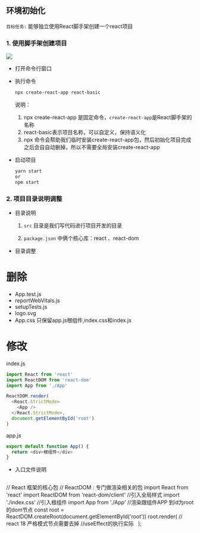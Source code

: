 ## 环境初始化

`目标任务:`   能够独立使用React脚手架创建一个react项目
### 1. 使用脚手架创建项目

![](08-React/React2022全网最新/assets/create-react.png)
- 打开命令行窗口
- 执行命令

  ```bash
  npx create-react-app react-basic
  ```
  说明：
  1. npx create-react-app 是固定命令，`create-react-app`是React脚手架的名称
  2. react-basic表示项目名称，可以自定义，保持语义化
  3. npx 命令会帮助我们临时安装create-react-app包，然后初始化项目完成之后会自自动删掉，所以不需要全局安装create-react-app
- 启动项目
  ```bash
  yarn start
  or
  npm start
  ```

### 2. 项目目录说明调整

- 目录说明

  1. `src` 目录是我们写代码进行项目开发的目录

  2. `package.json`  中俩个核心库：react 、react-dom

- 目录调整
# 删除
  - App.test.js
  - reportWebVitals.js
  - setupTests.js
  - logo.svg 
  - App.css
    只保留app.js根组件,index.css和index.js
#  修改
index.js
```js
import React from 'react'
import ReactDOM from 'react-dom'
import App from './App'

ReactDOM.render(
  <React.StrictMode>
    <App />
  </React.StrictMode>,
  document.getElementById('root')
)

```
app.js

```js
export default function App() {
  return <div>根组件</div>
}
```

- 入口文件说明
  ```jsx
// React 框架的核心包
// ReactDOM : 专门做渲染相关的包
import React from 'react'
import ReactDOM from 'react-dom/client'
//引入全局样式
import './index.css'
//引入根组件
import App from './App'
//渲染跟组件APP 到id为root的dom节点
const root = ReactDOM.createRoot(document.getElementById('root'))
root.render(
// react 18 严格模式节点需要去掉
//useEffect的执行实际
 <App />
);
  ```
